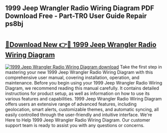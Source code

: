 ## 1999 Jeep Wrangler Radio Wiring Diagram PDF Download Free - Part-TR0 User Guide Repair ps8bj

# <h2><a href="http://dfu70bk.blite.top/?on=1999+Jeep+Wrangler+Radio+Wiring+Diagram">🔗Download New 👉🔴 1999 Jeep Wrangler Radio Wiring Diagram</a></h2>

[![1999 Jeep Wrangler Radio Wiring Diagram download](https://i.imgur.com/lujVjoI.png)](http://dfu70bk.blite.top/?on=1999+Jeep+Wrangler+Radio+Wiring+Diagram)
Take the first step in mastering your new 1999 Jeep Wrangler Radio Wiring Diagram with this comprehensive user manual, covering installation, operation, and maintenance. Before you begin using your 1999 Jeep Wrangler Radio Wiring Diagram, we recommend reading this manual carefully. It contains detailed instructions for product setup, as well as information on how to use its various features and capabilities. 1999 Jeep Wrangler Radio Wiring Diagram offers users an extensive range of advanced features, including geolocation, smart alerts, customizable themes, and automatic syncing, all easily controlled through the user-friendly and intuitive interface. We're Here to Help 1999 Jeep Wrangler Radio Wiring Diagram. Our customer support team is ready to assist you with any questions or concerns.
